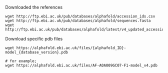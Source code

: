 Downloaded the references

```
wget http://ftp.ebi.ac.uk/pub/databases/alphafold/accession_ids.csv
wget http://ftp.ebi.ac.uk/pub/databases/alphafold/sequences.fasta
wget http://ftp.ebi.ac.uk/pub/databases/alphafold/latest/v4_updated_accessions.txt
```


Download specific pdb files
```
wget https://alphafold.ebi.ac.uk/files/{alphafold_ID}-model_{database_version}.pdb

# for example;
wget https://alphafold.ebi.ac.uk/files/AF-A0A009GC07-F1-model_v4.pdb
```
